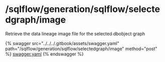 # /sqlflow/generation/sqlflow/selectedgraph/image

Retrieve the data lineage image file for the selected dbobject graph

{% swagger src="../../../.gitbook/assets/swagger.yaml" path="/sqlflow/generation/sqlflow/selectedgraph/image" method="post" %}
[swagger.yaml](../../../.gitbook/assets/swagger.yaml)
{% endswagger %}
